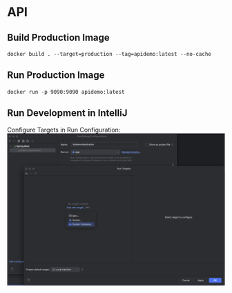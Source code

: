 # API

## Build Production Image

```shell
docker build . --target=production --tag=apidemo:latest --no-cache
```

## Run Production Image

```shell
docker run -p 9090:9090 apidemo:latest
```

## Run Development in IntelliJ

Configure Targets in Run Configuration:
![Run Configuration](./docs/idea-configuration.png)


